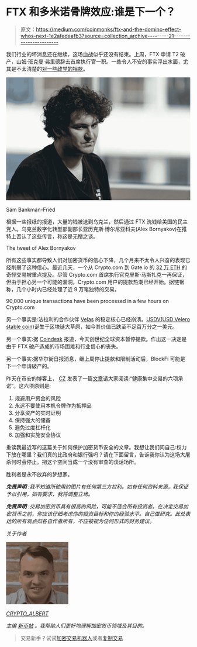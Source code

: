 # FTX 和多米诺骨牌效应:谁是下一个？

> 原文：<https://medium.com/coinmonks/ftx-and-the-domino-effect-whos-next-1e2afedeafb3?source=collection_archive---------21----------------------->

我们行业的坏消息还在继续，这场血战似乎还没有结束。上周，FTX 申请 T2 破产，山姆·班克曼·弗里德辞去首席执行官一职。一些令人不安的事实浮出水面，尤其是不太清楚的[对一些政党的捐款](https://www.politico.com/news/2022/11/15/lawmakers-return-ftx-money-00067009)。

![](img/015262420927ce24d5d42e1386484c20.png)

Sam Bankman-Fried

根据一些报纸的报道，大量的钱被送到乌克兰，然后通过 FTX 洗钱给美国的民主党人。乌克兰数字化转型部副部长亚历克斯·博尔尼亚科夫(Alex Bornyakov)在推特上否认了这些传言，称这是无稽之谈。

The tweet of Alex Bornyakov

所有这些事实都导致人们对加密货币的信心下降，几个月来不太令人兴奋的表现已经削弱了这种信心。最近几天，一个从 Crypto.com 到 Gate.io 的 [32 万 ETH](https://twitter.com/jconorgrogan/status/1591516592835559429?s=20&t=r97Epx4gcf9bAP3avpjt1g) 的奇怪交易被重点提及。尽管 Crypto.com 首席执行官克里斯·马斯扎克一再保证，但由于担心另一个可能的漏洞，Crypto.com 用户的提款热潮已经开始。据链锯称，几个小时内已经处理了近 9 万笔独特的交易。

90,000 unique transactions have been processed in a few hours on Crypto.com

另一个事实是:法拉利的合作伙伴 [Velas](https://www.ferrari.com/it-IT/formula1/partners/velas) 的稳定核心已经崩溃。[USDV(USD Velero stable coin)](https://coinmarketcap.com/currencies/usdv/)诞生于区块链大草原，如今其价值已跌至不足百万分之一美元。

另一个事实:据 [Coindesk](https://www.coindesk.com/business/2022/11/16/genesis-crypto-lending-unit-is-halting-customer-withdrawals-in-wake-of-ftx-collapse/) 报道，今天创世纪全球资本暂停提款。作出这一决定是由于 FTX 破产造成的市场困难和行业信心的丧失。

另一个事实:据华尔街日报消息，继上周停止提款和限制活动后，BlockFi 可能是下一个申请破产的。

昨天在币安的博客上， [CZ](https://www.newcoinpost.com/blog/friends-and-supporters-of-btc-9-ceo-of-binance-changpeng-zhao) 发表了一篇[文章](https://www.binance.com/en/blog/from-cz/six-commitments-for-healthy-centralized-exchanges-2882536671495731236)请大家阅读:“健康集中交易的六项承诺”。这六项原则是:

1.  规避用户资金的风险
2.  永远不要使用本机令牌作为抵押品
3.  分享资产的实时证明
4.  保持强大的储备
5.  避免过度杠杆化
6.  加强和实施安全协议

重读我最近写的这篇关于如何保护加密货币安全的文章。我想让我们问自己:权力下放在哪里？我们真的比政府和银行强吗？请在下面留言，告诉我你认为这场大屠杀何时会停止。把这个空间当成一个没有审查的谈话场所。

胜利者是永不放弃的梦想家。

***免责声明*** *:我不知道所使用的图片有任何第三方权利。如有任何资料来源，我保证予以引用，如有要求，我将调整立场。*

***免责声明*** *:交易加密货币具有很高的风险，可能不适合所有投资者。在决定交易加密货币之前，你应该仔细考虑你的投资目标和你的经验水平。自己做研究。此处表达的所有观点归各自作者所有，不应被视为任何形式的财务建议。*

*关于作者*

![](img/3bc019fa33012464a770e4c2b26caa29.png)

[*CRYPTO_ALBERT*](https://twitter.com/albertovischio?t=C3Xj9pTm9Q7EZqwjrGHQdA&s=09)

*主编* [*新币帖*](https://www.newcoinpost.com/) *。我帮助人们更好地理解加密货币领域及其目的。*

> 交易新手？试试[加密交易机器人](/coinmonks/crypto-trading-bot-c2ffce8acb2a)或者[复制交易](/coinmonks/top-10-crypto-copy-trading-platforms-for-beginners-d0c37c7d698c)